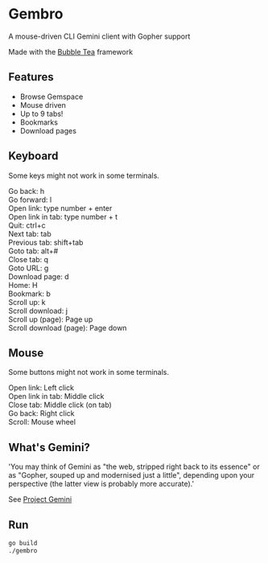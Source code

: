# Gembro

A mouse-driven CLI Gemini client with Gopher support

Made with the [Bubble Tea](https://github.com/charmbracelet/bubbletea) framework

## Features

- Browse Gemspace
- Mouse driven
- Up to 9 tabs!
- Bookmarks
- Download pages

## Keyboard

Some keys might not work in some terminals.

Go back: h  
Go forward: l  
Open link: type number + enter  
Open link in tab: type number + t  
Quit: ctrl+c  
Next tab: tab  
Previous tab: shift+tab  
Goto tab: alt+#  
Close tab: q  
Goto URL: g  
Download page: d  
Home: H  
Bookmark: b  
Scroll up: k  
Scroll download: j  
Scroll up (page): Page up  
Scroll download (page): Page down

## Mouse

Some buttons might not work in some terminals.

Open link: Left click  
Open link in tab: Middle click  
Close tab: Middle click (on tab)  
Go back: Right click  
Scroll: Mouse wheel

## What's Gemini?

'You may think of Gemini as "the web, stripped right back to its essence" or as "Gopher, souped up and modernised just a little", depending upon your perspective (the latter view is probably more accurate).'

See [Project Gemini](https://gemini.circumlunar.space/)

## Run

```bash
go build
./gembro
```